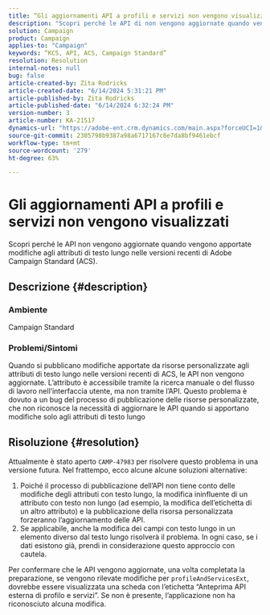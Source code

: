 ```yaml
---
title: “Gli aggiornamenti API a profili e servizi non vengono visualizzati”
description: "Scopri perché le API di non vengono aggiornate quando vengono apportate modifiche agli attributi di testo lungo nelle versioni recenti di Adobe Campaign Standard (ACS)."
solution: Campaign
product: Campaign
applies-to: "Campaign"
keywords: “KCS, API, ACS, Campaign Standard”
resolution: Resolution
internal-notes: null
bug: false
article-created-by: Zita Rodricks
article-created-date: "6/14/2024 5:31:21 PM"
article-published-by: Zita Rodricks
article-published-date: "6/14/2024 6:32:24 PM"
version-number: 3
article-number: KA-21517
dynamics-url: "https://adobe-ent.crm.dynamics.com/main.aspx?forceUCI=1&pagetype=entityrecord&etn=knowledgearticle&id=c1caaae7-732a-ef11-840a-002248084fbb"
source-git-commit: 2305798b9387a98a6717167c8e7da8bf9461ebcf
workflow-type: tm+mt
source-wordcount: '279'
ht-degree: 63%

---
```


# Gli aggiornamenti API a profili e servizi non vengono visualizzati


Scopri perché le API non vengono aggiornate quando vengono apportate modifiche agli attributi di testo lungo nelle versioni recenti di Adobe Campaign Standard (ACS).

## Descrizione {#description}


### Ambiente

Campaign Standard

### Problemi/Sintomi

Quando si pubblicano modifiche apportate da risorse personalizzate agli attributi di testo lungo nelle versioni recenti di ACS, le API non vengono aggiornate. L’attributo è accessibile tramite la ricerca manuale o del flusso di lavoro nell’interfaccia utente, ma non tramite l’API. Questo problema è dovuto a un bug del processo di pubblicazione delle risorse personalizzate, che non riconosce la necessità di aggiornare le API quando si apportano modifiche solo agli attributi di testo lungo


## Risoluzione {#resolution}


Attualmente è stato aperto `CAMP-47983` per risolvere questo problema in una versione futura. Nel frattempo, ecco alcune alcune soluzioni alternative:

1. Poiché il processo di pubblicazione dell’API non tiene conto delle modifiche degli attributi con testo lungo, la modifica ininfluente di un attributo con testo non lungo (ad esempio, la modifica dell’etichetta di un altro attributo) e la pubblicazione della risorsa personalizzata forzeranno l’aggiornamento delle API.
2. Se applicabile, anche la modifica dei campi con testo lungo in un elemento diverso dal testo lungo risolverà il problema. In ogni caso, se i dati esistono già, prendi in considerazione questo approccio con cautela.


Per confermare che le API vengono aggiornate, una volta completata la preparazione, se vengono rilevate modifiche per `profileAndServicesExt`, dovrebbe essere visualizzata una scheda con l’etichetta “Anteprima API esterna di profilo e servizi”. Se non è presente, l’applicazione non ha riconosciuto alcuna modifica.
